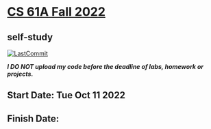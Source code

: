 # [CS 61A Fall 2022](https://cs61a.org)
## self-study

[![LastCommit](https://img.shields.io/github/last-commit/xuyanshi/cs61a?style=flat-square)](https://github.com/xuyanshi/cs61a)

***I DO NOT upload my code before the deadline of labs, homework or projects.***

## Start Date:   Tue Oct 11 2022
## Finish Date:  
